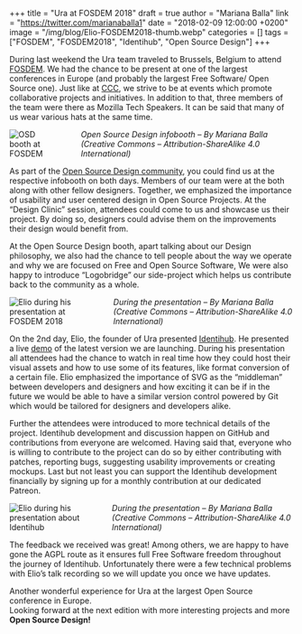 +++
title = "Ura at FOSDEM 2018"
draft = true
author = "Mariana Balla"
link = "https://twitter.com/marianaballa1"
date = "2018-02-09 12:00:00 +0200"
image = "/img/blog/Elio-FOSDEM2018-thumb.webp"
categories = []
tags = ["FOSDEM", "FOSDEM2018", "Identihub", "Open Source Design"]
+++

<p>During last weekend the Ura team traveled to Brussels, Belgium to attend <a href="https://fosdem.org/2018/" target="_blank">FOSDEM</a>. We had the chance to be present at one of the largest conferences in Europe (and probably the largest Free Software/ Open Source one).  Just like at <a href="https://dev.ura.design/blogposts/2018/01/15/chaos-communication-congress-2017.html" target="_blank">CCC</a>, we strive to be at events  which promote collaborative projects and initiatives. In addition to that, three members of the team were there as Mozilla Tech Speakers. It can be said that many of us wear various hats at the same time.</p>

<div class="large-10 large-centered centered-text columns">
<img src="/images/blog/OSD.webp" alt="OSD booth at FOSDEM"><br />
<i>Open Source Design infobooth – By Mariana Balla (Creative Commons – Attribution-ShareAlike 4.0 International)</i>
</div>
<div class="two spacing"></div>

<p>As part of the <a href="http://opensourcedesign.net/" target="_blank">Open Source Design community</a>, you could find us at the respective infobooth on both days. Members of our team were at the both along with other fellow designers. Together, we emphasized the importance of usability and user centered design in Open Source Projects. At the “Design Clinic” session, attendees could come to us and showcase us their project. By doing so, designers could advise them on the improvements their design would benefit from.</p>

<p>At the Open Source Design booth, apart talking about our Design philosophy, we also had the chance to tell people about the way we operate and why we are focused on Free and Open Source Software,  We were also happy to introduce “Logobridge” our side-project which helps us contribute back to the community as a whole.</p>

<div class="large-10 large-centered centered-text columns">
<img src="/images/blog/Elio-FOSDEM2018.webp" alt="Elio during his presentation at FOSDEM 2018"><br />
<i>During the presentation – By Mariana Balla (Creative Commons – Attribution-ShareAlike 4.0 International)</i>
</div>
<div class="two spacing"></div>

<p>On the 2nd day, Elio, the founder of Ura presented <a href="https://identihub.co/" target="_blank">Identihub</a>. He presented a live <a href="https://demo.identihub.co/" target="_blank">demo</a> of the latest version we are launching. During his presentation all attendees had the chance to watch in real time how they could host their visual assets and how to use some of its features, like format conversion of a certain file. Elio emphasized the importance of SVG as the “middleman” between developers and designers and how exciting it can be if in the future we would be able to have a similar version control powered by Git which would be tailored for designers and developers alike.</p>

<p>Further the attendees were introduced to more technical details of the project. Identihub development and discussion happen on GitHub and contributions from everyone are welcomed. Having said that, everyone who is willing to contribute to the project can do so by either contributing with patches, reporting bugs, suggesting usability improvements or creating mockups. Last but not least you can support the Identihub development financially by signing up for a monthly contribution at our dedicated Patreon.</p>

<div class="large-10 large-centered centered-text columns">
<img src="/images/blog/Elio-Identihub.webp" alt="Elio during his presentation about Identihub"><br />
<i>During the presentation – By Mariana Balla (Creative Commons – Attribution-ShareAlike 4.0 International)</i>
</div>
<div class="two spacing"></div>

<p>The feedback we received was great! Among others, we are happy to have gone the AGPL route as it ensures  full Free Software freedom throughout the journey of Identihub. Unfortunately there were a few technical problems with Elio’s talk recording so we will update you once we have updates.</p>

<p>Another wonderful experience for Ura at the largest Open Source conference in Europe.<br />
Looking forward at the next edition with more interesting projects and more <strong>Open Source Design!</strong></p>

